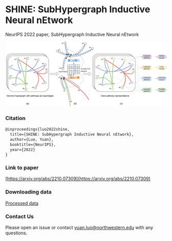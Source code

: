 # SHINE: SubHypergraph Inductive Neural nEtwork
NeurIPS 2022 paper, SubHypergraph Inductive Neural nEtwork

![](./genome_hypergraph1.png)

### Citation
```
@inproceedings{luo2022shine,
  title={SHINE: SubHypergraph Inductive Neural nEtwork},
  author={Luo, Yuan},
  booktitle={NeurIPS},
  year={2022}
}

```
### Link to paper
[https://arxiv.org/abs/2210.07309](https://arxiv.org/abs/2210.07309)

### Downloading data
[Processed data](https://www.dropbox.com/sh/tsg57w5k97f7lbf/AACwMzddh1xbw7gsPD0FWJTRa?dl=0)

### Contact Us
Please open an issue or contact <yuan.luo@northwestern.edu> with any questions.
